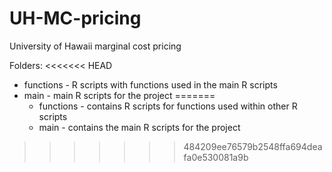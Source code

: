# UH-MC-pricing
University of Hawaii marginal cost pricing

Folders:
<<<<<<< HEAD
* functions - R scripts with functions used in the main R scripts
* main - main R scripts for the project
=======
  * functions - contains R scripts for functions used within other R scripts
  * main - contains the main R scripts for the project
>>>>>>> 484209ee76579b2548ffa694deafa0e530081a9b
